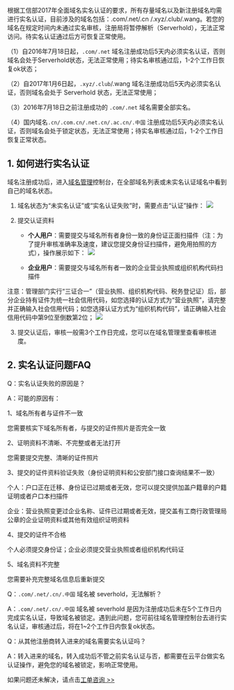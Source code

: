 根据工信部2017年全面域名实名认证的要求，所有存量域名以及新注册域名均需进行实名认证，目前涉及的域名包括：.com/.net/.cn /.xyz/.club/.wang。若您的域名在规定时间内未通过实名审核，注册局将暂停解析（Serverhold），无法正常访问。待实名认证通过后方可恢复正常使用。

（1）自2016年7月18日起，`.com/.net` 域名注册成功后5天内必须实名认证，否则域名会处于Serverhold状态，无法正常使用；待实名审核通过后，1-2个工作日恢复ok状态；

（2）自2017年1月6日起，`.xyz/.club`/.wang 域名注册成功后5天内必须实名认证，否则域名会处于 Serverhold 状态，无法正常使用；

（3）2016年7月18日之前注册成功的 `.com/.net` 域名需要全部实名。

（4）国内域名`.cn/.com.cn/.net.cn/.ac.cn/.中国` 注册成功后5天内必须实名认证，否则域名会处于锁定状态，无法正常使用；待实名审核通过后，1-2个工作日恢复正常状态。

## 1. 如何进行实名认证
    
域名注册成功后，进入[域名管理](http://console.tce.fsphere.cn/domain/mydomain)控制台，在全部域名列表或未实名认证域名中看到自己的域名状态。

1. 域名状态为“未实名认证”或“实名认证失败”时，需要点击“认证”操作：
![](http://imgcache.tce.fsphere.cn/static/mc.qcloudimg.com/static/img/55c727ee09d8c987f87be232fd2640c0/image.jpg)
2. 提交认证资料

	- **个人用户**：需要提交与域名所有者身份一致的身份证正面扫描件（注：为了提升审核准确率及速度，建议您提交身份证扫描件，避免用拍照的方式），操作展示如下：
![](http://imgcache.tce.fsphere.cn/static/i.imgur.com/U4BePxe.jpg)

	- **企业用户**：需要提交与域名所有者一致的企业营业执照或组织机构代码扫描件

注意：管理部门实行“三证合一”（营业执照、组织机构代码、税务登记证）后，部分企业持有证件为统一社会信用代码，如您选择的认证方式为“营业执照”，请完整并正确输入社会信用代码；如您选择认证方式为“组织机构代码”，请正确输入社会信用代码中第9位至倒数第2位；
![](http://imgcache.tce.fsphere.cn/static/i.imgur.com/cza8OPC.jpg)



3. 提交认证后，审核一般需3个工作日完成，您可以在域名管理里查看审核进度。

## 2. 实名认证问题FAQ

Q：实名认证失败的原因是？

A：可能的原因有：

1、域名所有者与证件不一致

您需要核实下域名所有者，与提交的证件照片是否完全一致

2、证明资料不清晰、不完整或者无法打开

您需要提交完整、清晰的证件照片

3、提交的证件资料验证失败（身份证明资料和公安部门接口查询结果不一致）

个人：户口正在迁移、身份证已过期或者无效，您可以提交提供加盖户籍章的户籍证明或者户口本扫描件

企业：营业执照变更过企业名称、证件已过期或者无效，提交盖有工商行政管理局公章的企业证明资料或其他有效组织证明资料

4、提交的证件不合格

个人必须提交身份证；企业必须提交营业执照或者组织机构代码证

5、域名资料不完整

您需要补充完整域名信息后重新提交


Q：`.com/.net/.cn/.中国` 域名被 severhold，无法解析？

A：`.com/.net/.cn/.中国` 域名被 severhold 是因为注册成功后未在5个工作日内完成实名认证，导致域名被锁定。遇到此问题，您可前往域名管理控制台去进行实名认证，审核通过后，将在1~2个工作日内恢复ok状态。

Q：从其他注册商转入进来的域名需要实名认证吗？

A：转入进来的域名，转入成功后不管之前实名认证与否，都需要在云平台做实名认证操作，避免您的域名被锁定，影响正常使用。


如果问题还未解决，请点击[工单咨询 >>](http://console.tce.fsphere.cn/workorder/category/create?level1_id=16&level2_id=17&level1_name=%E5%85%B6%E4%BB%96%E6%9C%8D%E5%8A%A1&level2_name=%E5%9F%9F%E5%90%8D)

